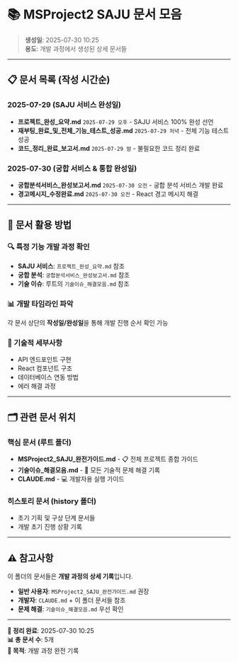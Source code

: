 # 📚 MSProject2 SAJU 문서 모음

> **생성일**: 2025-07-30 10:25  
> **용도**: 개발 과정에서 생성된 상세 문서들  

---

## 📋 문서 목록 (작성 시간순)

### **2025-07-29 (SAJU 서비스 완성일)**
- **프로젝트_완성_요약.md** `2025-07-29 오후` - SAJU 서비스 100% 완성 선언
- **재부팅_완료_및_전체_기능_테스트_성공.md** `2025-07-29 저녁` - 전체 기능 테스트 성공
- **코드_정리_완료_보고서.md** `2025-07-29 밤` - 불필요한 코드 정리 완료

### **2025-07-30 (궁합 서비스 & 통합 완성일)**  
- **궁합분석서비스_완성보고서.md** `2025-07-30 오전` - 궁합 분석 서비스 개발 완료
- **경고메시지_수정완료.md** `2025-07-30 오전` - React 경고 메시지 해결

---

## 📖 문서 활용 방법

### **🔍 특정 기능 개발 과정 확인**
- **SAJU 서비스**: `프로젝트_완성_요약.md` 참조
- **궁합 분석**: `궁합분석서비스_완성보고서.md` 참조
- **기술 이슈**: 루트의 `기술이슈_해결모음.md` 참조

### **📊 개발 타임라인 파악**
각 문서 상단의 **작성일/완성일**을 통해 개발 진행 순서 확인 가능

### **🔧 기술적 세부사항**
- API 엔드포인트 구현
- React 컴포넌트 구조  
- 데이터베이스 연동 방법
- 에러 해결 과정

---

## 🗂️ 관련 문서 위치

### **핵심 문서 (루트 폴더)**
- **MSProject2_SAJU_완전가이드.md** - 📋 전체 프로젝트 종합 가이드
- **기술이슈_해결모음.md** - 🔧 모든 기술적 문제 해결 기록
- **CLAUDE.md** - 💻 개발자용 실행 가이드

### **히스토리 문서 (history 폴더)**
- 초기 기획 및 구상 단계 문서들
- 개발 초기 진행 상황 기록

---

## ⚠️ 참고사항

이 폴더의 문서들은 **개발 과정의 상세 기록**입니다.

- **일반 사용자**: `MSProject2_SAJU_완전가이드.md` 권장
- **개발자**: `CLAUDE.md` + 이 폴더 문서들 참조
- **문제 해결**: `기술이슈_해결모음.md` 우선 확인

---

**📝 정리 완료**: 2025-07-30 10:25  
**📊 총 문서 수**: 5개  
**🎯 목적**: 개발 과정 완전 기록